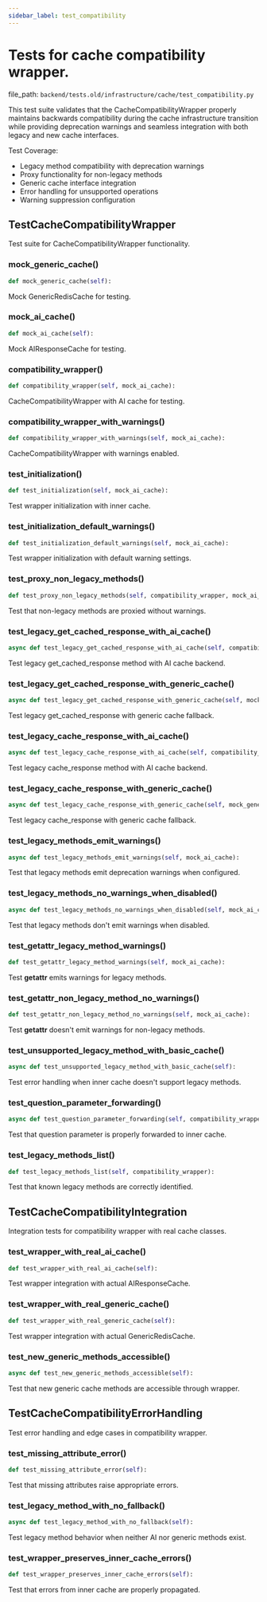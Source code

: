 ```yaml
---
sidebar_label: test_compatibility
---
```


# Tests for cache compatibility wrapper.

  file_path: `backend/tests.old/infrastructure/cache/test_compatibility.py`

This test suite validates that the CacheCompatibilityWrapper properly maintains
backwards compatibility during the cache infrastructure transition while providing
deprecation warnings and seamless integration with both legacy and new cache interfaces.

Test Coverage:
- Legacy method compatibility with deprecation warnings
- Proxy functionality for non-legacy methods
- Generic cache interface integration
- Error handling for unsupported operations
- Warning suppression configuration

## TestCacheCompatibilityWrapper

Test suite for CacheCompatibilityWrapper functionality.

### mock_generic_cache()

```python
def mock_generic_cache(self):
```

Mock GenericRedisCache for testing.

### mock_ai_cache()

```python
def mock_ai_cache(self):
```

Mock AIResponseCache for testing.

### compatibility_wrapper()

```python
def compatibility_wrapper(self, mock_ai_cache):
```

CacheCompatibilityWrapper with AI cache for testing.

### compatibility_wrapper_with_warnings()

```python
def compatibility_wrapper_with_warnings(self, mock_ai_cache):
```

CacheCompatibilityWrapper with warnings enabled.

### test_initialization()

```python
def test_initialization(self, mock_ai_cache):
```

Test wrapper initialization with inner cache.

### test_initialization_default_warnings()

```python
def test_initialization_default_warnings(self, mock_ai_cache):
```

Test wrapper initialization with default warning settings.

### test_proxy_non_legacy_methods()

```python
def test_proxy_non_legacy_methods(self, compatibility_wrapper, mock_ai_cache):
```

Test that non-legacy methods are proxied without warnings.

### test_legacy_get_cached_response_with_ai_cache()

```python
async def test_legacy_get_cached_response_with_ai_cache(self, compatibility_wrapper, mock_ai_cache):
```

Test legacy get_cached_response method with AI cache backend.

### test_legacy_get_cached_response_with_generic_cache()

```python
async def test_legacy_get_cached_response_with_generic_cache(self, mock_generic_cache):
```

Test legacy get_cached_response with generic cache fallback.

### test_legacy_cache_response_with_ai_cache()

```python
async def test_legacy_cache_response_with_ai_cache(self, compatibility_wrapper, mock_ai_cache):
```

Test legacy cache_response method with AI cache backend.

### test_legacy_cache_response_with_generic_cache()

```python
async def test_legacy_cache_response_with_generic_cache(self, mock_generic_cache):
```

Test legacy cache_response with generic cache fallback.

### test_legacy_methods_emit_warnings()

```python
async def test_legacy_methods_emit_warnings(self, mock_ai_cache):
```

Test that legacy methods emit deprecation warnings when configured.

### test_legacy_methods_no_warnings_when_disabled()

```python
async def test_legacy_methods_no_warnings_when_disabled(self, mock_ai_cache):
```

Test that legacy methods don't emit warnings when disabled.

### test_getattr_legacy_method_warnings()

```python
def test_getattr_legacy_method_warnings(self, mock_ai_cache):
```

Test __getattr__ emits warnings for legacy methods.

### test_getattr_non_legacy_method_no_warnings()

```python
def test_getattr_non_legacy_method_no_warnings(self, mock_ai_cache):
```

Test __getattr__ doesn't emit warnings for non-legacy methods.

### test_unsupported_legacy_method_with_basic_cache()

```python
async def test_unsupported_legacy_method_with_basic_cache(self):
```

Test error handling when inner cache doesn't support legacy methods.

### test_question_parameter_forwarding()

```python
async def test_question_parameter_forwarding(self, compatibility_wrapper, mock_ai_cache):
```

Test that question parameter is properly forwarded to inner cache.

### test_legacy_methods_list()

```python
def test_legacy_methods_list(self, compatibility_wrapper):
```

Test that known legacy methods are correctly identified.

## TestCacheCompatibilityIntegration

Integration tests for compatibility wrapper with real cache classes.

### test_wrapper_with_real_ai_cache()

```python
def test_wrapper_with_real_ai_cache(self):
```

Test wrapper integration with actual AIResponseCache.

### test_wrapper_with_real_generic_cache()

```python
def test_wrapper_with_real_generic_cache(self):
```

Test wrapper integration with actual GenericRedisCache.

### test_new_generic_methods_accessible()

```python
async def test_new_generic_methods_accessible(self):
```

Test that new generic cache methods are accessible through wrapper.

## TestCacheCompatibilityErrorHandling

Test error handling and edge cases in compatibility wrapper.

### test_missing_attribute_error()

```python
def test_missing_attribute_error(self):
```

Test that missing attributes raise appropriate errors.

### test_legacy_method_with_no_fallback()

```python
async def test_legacy_method_with_no_fallback(self):
```

Test legacy method behavior when neither AI nor generic methods exist.

### test_wrapper_preserves_inner_cache_errors()

```python
def test_wrapper_preserves_inner_cache_errors(self):
```

Test that errors from inner cache are properly propagated.

